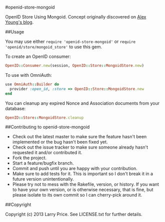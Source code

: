 #openid-store-mongoid

OpenID Store Using Mongoid. Concept originally discovered on [Alex Young's blog](http://alexyoung.org/2010/09/28/openid-japan/).

##Usage

You may use either `require 'openid-store-mongoid'` or `require 'openid/store/mongoid_store'` to use this gem.

To create an OpenID consumer:

``` ruby
OpenID::Consumer.new(session, OpenID::Store::MongoidStore.new)
```

To use with OmniAuth:

``` ruby
use OmniAuth::Builder do
  provider :open_id, :store => OpenID::Store::MongoidStore.new
end
```

You can cleanup any expired Nonce and Association documents from your database:

``` ruby
OpenID::Store::MongoidStore.cleanup
```

##Contributing to openid-store-mongoid
 
* Check out the latest master to make sure the feature hasn't been implemented or the bug hasn't been fixed yet.
* Check out the issue tracker to make sure someone already hasn't requested it and/or contributed it.
* Fork the project.
* Start a feature/bugfix branch.
* Commit and push until you are happy with your contribution.
* Make sure to add tests for it. This is important so I don't break it in a future version unintentionally.
* Please try not to mess with the Rakefile, version, or history. If you want to have your own version, or is otherwise necessary, that is fine, but please isolate to its own commit so I can cherry-pick around it.

##Copyright

Copyright (c) 2013 Larry Price. See LICENSE.txt for further details.
